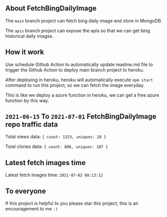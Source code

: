 ## About FetchBingDailyImage

The `main` branch project can fetch bing daily image and store in MongoDB.

The `apis` branch project can expose the apis so that we can get bing historical daily images.

## How it work

Use schedule Github Action to automatically update readme.md file to trigger the Github Action to deploy main branch project to heroku.

After deploying in heroku, heroku will automatically execute `npm start` command to run this project, so we can fetch the image everyday.

This is like we deploy a azure function in heroku, we can get a free azure function by this way.

## `2021-06-15` To `2021-07-01` FetchBingDailyImage repo traffic data

Total views data: `{ count: 1253, uniques: 28 }`

Total clones data: `{ count: 806, uniques: 107 }`

## Latest fetch images time

Latest fetch images time: `2021-07-02 08:13:12`

## To everyone

If this project is helpful to you please star this project, this is an encouragement to me `:)`



